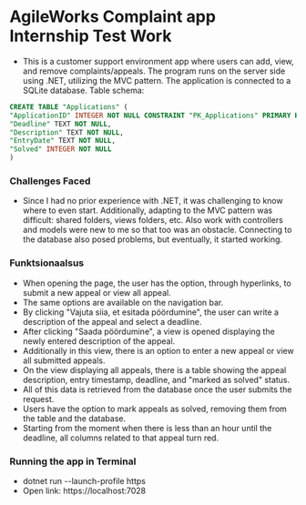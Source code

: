 # AgileWorks Complaint app Internship Test Work

- This is a customer support environment app where users can add, view, and remove complaints/appeals. The program runs on the server side using .NET, utilizing the MVC pattern. The application is connected to a SQLite database. Table schema:

```SQL
CREATE TABLE "Applications" (
"ApplicationID" INTEGER NOT NULL CONSTRAINT "PK_Applications" PRIMARY KEY AUTOINCREMENT,
"Deadline" TEXT NOT NULL,
"Description" TEXT NOT NULL,
"EntryDate" TEXT NOT NULL,
"Solved" INTEGER NOT NULL
)
```

### Challenges Faced

- Since I had no prior experience with .NET, it was challenging to know where to even start. Additionally, adapting to the MVC pattern was difficult: shared folders, views folders, etc. Also work with controllers and models were new to me so that too was an obstacle. Connecting to the database also posed problems, but eventually, it started working.

### Funktsionaalsus

- When opening the page, the user has the option, through hyperlinks, to submit a new appeal or view all appeal.
- The same options are available on the navigation bar.
- By clicking "Vajuta siia, et esitada pöördumine", the user can write a description of the appeal and select a deadline.
- After clicking "Saada pöördumine", a view is opened displaying the newly entered description of the appeal.
- Additionally in this view, there is an option to enter a new appeal or view all submitted appeals.
- On the view displaying all appeals, there is a table showing the appeal description, entry timestamp, deadline, and "marked as solved" status.
- All of this data is retrieved from the database once the user submits the request.
- Users have the option to mark appeals as solved, removing them from the table and the database.
- Starting from the moment when there is less than an hour until the deadline, all columns related to that appeal turn red.

### Running the app in Terminal

- dotnet run --launch-profile https
- Open link: https://localhost:7028
